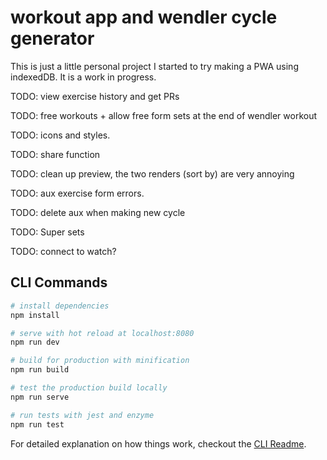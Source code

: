 # workout app and wendler cycle generator

This is just a little personal project I started to try making a PWA using indexedDB. It is a work in progress.

TODO: view exercise history and get PRs

TODO: free workouts + allow free form sets at the end of wendler workout

TODO: icons and styles.

TODO: share function

TODO: clean up preview, the two renders (sort by) are very annoying

TODO: aux exercise form errors.

TODO: delete aux when making new cycle

TODO: Super sets

TODO: connect to watch?

## CLI Commands

```bash
# install dependencies
npm install

# serve with hot reload at localhost:8080
npm run dev

# build for production with minification
npm run build

# test the production build locally
npm run serve

# run tests with jest and enzyme
npm run test
```

For detailed explanation on how things work, checkout the [CLI Readme](https://github.com/developit/preact-cli/blob/master/README.md).
